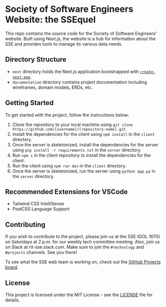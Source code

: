 # Society of Software Engineers Website: the SSEquel

This repo contains the source code for the Society of Software Engineers' website. Built using Next.js, the website is a hub for information about the SSE and provides tools to manage its various data needs.

## Directory Structure

- `next` directory holds the Next.js application bootstrapped with [`create-next-app`](https://github.com/vercel/next.js/tree/canary/packages/create-next-app).
- `documentation` directory contains project documentation including wireframes, domain models, ERDs, etc.

## Getting Started

To get started with the project, follow the instructions below:

1. Clone the repository to your local machine using `git clone https://github.com/[username]/[repository-name].git`
2. Install the dependencies for the client using `npm install` in the `client` directory.
3. Once the server is skeletonized, install the dependencies for the server using `pip install -r requirements.txt` in the `server` directory.
4. Run `npm i` in the client repository to install the dependencies for the client.
5. Run the client using `npm run dev` in the `client` directory.
6. Once the server is skeletonized, run the server using `python app.py` in the `server` directory.

## Recommended Extensions for VSCode
- Tailwind CSS IntelliSense
- PostCSS Language Support

## Contributing

If you wish to contribute to the project, please join us at the SSE (GOL 1670) on Saturdays at 2 p.m. for our weekly tech committee meeting. Also, join us on Slack at rit-sse.slack.com. Make sure to join the `#technology` and `#projects` channels. See you there!

To see what the SSE web team is working on, check out the [GitHub Projects board](https://github.com/orgs/rit-sse/projects/2/views/10).

## License

This project is licensed under the MIT License - see the [LICENSE](LICENSE) file for details.

